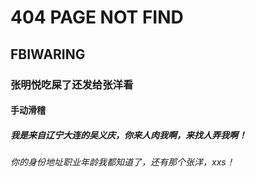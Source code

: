 # 404 PAGE NOT FIND

## FBIWARING

### 张明悦吃屎了还发给张洋看

#### 手动滑稽

##### 我是来自辽宁大连的吴义庆，你来人肉我啊，来找人弄我啊！

###### 你的身份地址职业年龄我都知道了，还有那个张洋，xxs！
